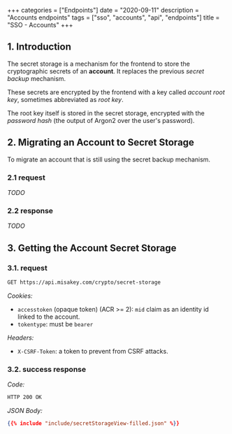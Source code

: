 +++
categories = ["Endpoints"]
date = "2020-09-11"
description = "Accounts endpoints"
tags = ["sso", "accounts", "api", "endpoints"]
title = "SSO - Accounts"
+++

## 1. Introduction

The secret storage is a mechanism for the frontend to store the cryptographic secrets of an **account**. It replaces the previous *secret backup* mechanism.

These secrets are encrypted by the frontend with a key called *account root key*, sometimes abbreviated as *root key*.

The root key itself is stored in the secret storage, encrypted with the *password hash* (the output of Argon2 over the user's password).

## 2. Migrating an Account to Secret Storage

To migrate an account that is still using the secret backup mechanism.

### 2.1 request

*TODO*

### 2.2 response

*TODO*


## 3. Getting the Account Secret Storage

### 3.1. request

```bash
GET https://api.misakey.com/crypto/secret-storage
```
_Cookies:_
- `accesstoken` (opaque token) (ACR >= 2): `mid` claim as an identity id linked to the account.
- `tokentype`: must be `bearer`

_Headers:_
- `X-CSRF-Token`: a token to prevent from CSRF attacks.

### 3.2. success response

_Code:_
```bash
HTTP 200 OK
```

_JSON Body:_
```json
{{% include "include/secretStorageView-filled.json" %}}
```